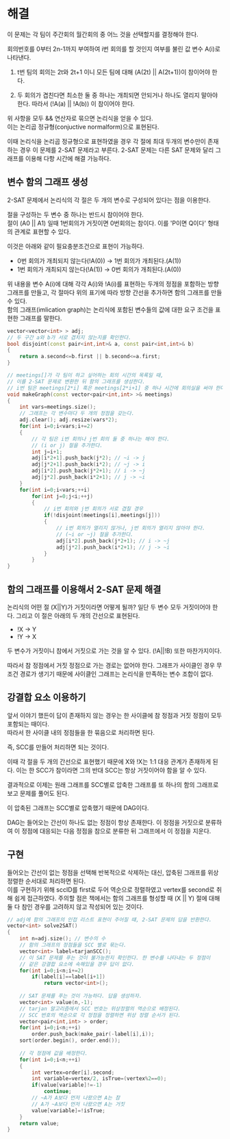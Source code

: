 # 해결

이 문제는 각 팀이 주간회의 월간회의 중 어느 것을 선택할지를 결정해야 한다.

회의번호를 0부터 2n-1까지 부여하여 i번 회의를 할 것인지 여부를 불린 값 변수 A(i)로 나타낸다.

1.  t번 팀의 회의는 2t와 2t+1 이니 
    모든 팀에 대해 (A(2t) || A(2t+1))이 참이어야 한다.

2.  두 회의가 겹친다면 최소한 둘 중 하나는 개최되면 안되거나 하나도 열리지 말아야 한다.
    따라서 (!A(a) || !A(b)) 이 참이어야 한다.


위 사항을 모두 && 연산자로 묶으면 논리식을 얻을 수 있다.  
이는 논리곱 정규형(conjuctive normalform)으로 표현된다.  

이때 논리식을 논리곱 정규형으로 표현하였을 경우 각 절에 최대 두개의 변수만이 존재하는 경우 이 문제를 2-SAT 문제라고 부른다.
2-SAT 문제는 다른 SAT 문제와 달리 그래프를 이용해 다항 시간에 해결 가능하다.  



## 변수 함의 그래프 생성

2-SAT 문제에서 논리식의 각 절은 두 개의 변수로 구성되어 있다는 점을 이용한다.

절을 구성하는 두 변수 중 하나는 반드시 참이어야 한다.  
절이 (A0 || A1) 일때 1번회의가 거짓이면 0번회의는 참이다. 이를 'P이면 Q이다' 형태의 관계로 표현할 수 있다.  

이것은 아래와 같이 필요충분조건으로 표현이 가능하다.  

-   0번 회의가 개최되지 않는다(!A(0)) -> 1번 회의가 개최된다.(A(1))
-   1번 회의가 개최되지 않는다(!A(1)) -> 0번 회의가 개최된다.(A(0))

위 내용을 변수 A(i)에 대해 각각 A(i)와 !A(i)를 표현하는 두개의 정점을 포함하는 방향 그래프를 만들고, 각 절마다 위의 표기에 따라 방향 간선을 추가하면 함의 그래프를 만들 수 있다.  
함의 그래프(imlication graph)는 논리식에 포함된 변수들의 값에 대한 요구 조건을 표현한 그래프를 말한다.  
```c++
vector<vector<int> > adj;
// 두 구간 a와 b가 서로 겹치지 않는지를 확인한다.
bool disjoint(const pair<int,int>& a, const pair<int,int>& b)
{
    return a.second<=b.first || b.second<=a.first;
}

// meetings[]가 각 팀이 하고 싶어하는 회의 시간의 목록일 때,
// 이를 2-SAT 문제로 변환한 뒤 함의 그래프를 생성한다.
// i번 팀은 meetings[2*i] 혹은 meetings[2*i+1] 중 하나 시간에 회의실을 써야 한다.
void makeGraph(const vector<pair<int,int> >& meetings)
{
    int vars=meetings.size();
    // 그래프는 각 변수마다 두 개의 정점을 갖는다.
    adj.clear(); adj.resize(vars*2);
    for(int i=0;i<vars;i+=2)
    {
        // 각 팀은 i번 회의나 j번 회의 둘 중 하나는 해야 한다.
        // (i or j) 절을 추가한다.
        int j=i+1;
        adj[i*2+1].push_back(j*2); // ~i -> j
        adj[j*2+1].push_back(i*2); // ~j -> i
        adj[i*2].push_back(j*2+1); // i -> ~j
        adj[j*2].push_back(i*2+1); // j -> ~i
    }
    for(int i=0;i<vars;++i)
        for(int j=0;j<i;++j)
        {
            // i번 회의와 j번 회의가 서로 겹칠 경우
            if(!disjoint(meetings[i],meetings[j]))
            {
                // i번 회의가 열리지 않거나, j번 회의가 열리지 않아야 한다.
                // (~i or ~j) 절을 추가한다.
                adj[i*2].push_back(j*2+1); // i -> ~j
                adj[j*2].push_back(i*2+1); // j -> ~i
            }
        }
}
```

## 함의 그래프를 이용해서 2-SAT 문제 해결

논리식의 어떤 절 (X||Y)가 거짓이라면 어떻게 될까? 일단 두 변수 모두 거짓이어야 한다. 
그리고 이 절은 아래의 두 개의 간선으로 표현된다.

- !X -> Y
- !Y -> X

두 변수가 거짓이니 참에서 거짓으로 가는 것을 알 수 있다. (!A||!B) 또한 마찬가지이다.

따라서 참 정점에서 거짓 정점으로 가는 경로는 없어야 한다.
그래프가 사이클인 경우 무조건 경로가 생기기 때문에 사이클인 그래프는 논리식을 만족하는 변수 조합이 없다.


## 강결합 요소 이용하기

앞서 이야기 했든이 답이 존재하지 않는 경우는 한 사이클에 참 정점과 거짓 정점이 모두 포함되는 때이다.  
따라서 한 사이클 내의 정점들을 한 묶음으로 처리하면 된다.  

즉, SCC를 만들어 처리하면 되는 것이다.  

이때 각 절을 두 개의 간선으로 표현했기 때문에 X와 !X는 1:1 대응 관계가 존재하게 된다.
이는 한 SCC가 참이라면 그의 반대 SCC는 항상 거짓이어야 함을 알 수 있다.

결과적으로 이제는 원래 그래프를 SCC별로 압축한 그래프를 또 하나의 함의 그래프로 보고 문제를 풀어도 된다.  

이 압축된 그래프는 SCC별로 압축했기 때문에 DAG이다.

DAG는 들어오는 간선이 하나도 없는 정점이 항상 존재한다. 
이 정점을 거짓으로 분류하여 이 정점에 대응되는 다음 정점을 참으로 분류한 뒤 그래프에서 이 정점을 지운다. 


## 구현 
들어오는 간선이 없는 정점을 선택해 반복적으로 삭제하는 대신, 압축된 그래프를 위상 정렬한 순서대로 처리하면 된다.  
이를 구현하기 위해 sccID를 first로 두어 역순으로 정렬하였고 vertex를 second로 취해 쉽게 접근하였다.
주의할 점은 책에서는 함의 그래프를 형성할 때 (X || Y) 절에 대해 둘 다 참인 경우를 고려하지 않고 작성되어 있는 것이다.  
```c++
// adj에 함의 그래프의 인접 리스트 표현이 주어질 떄, 2-SAT 문제의 답을 반환한다.
vector<int> solve2SAT()
{
    int n=adj.size(); // 변수의 수
    // 함의 그래프의 정점들을 SCC 별로 묶는다.
    vector<int> label=tarjanSCC();
    // 이 SAT 문제를 푸는 것이 불가능한지 확인한다. 한 변수를 나타내는 두 정점이
    // 같은 강결합 요소에 속해있을 경우 답이 없다.
    for(int i=0;i<n;i+=2)
        if(label[i]==label[i+1])
            return vector<int>();
    
    // SAT 문제를 푸는 것이 가능하다. 답을 생성하자.
    vector<int> value(n,-1);
    // tarjan 알고리즘에서 SCC 번호는 위상정렬의 역순으로 배정된다.
    // SCC 번호의 역순으로 각 정점을 정렬하면 위상 정렬 순서가 된다.
    vector<pair<int,int> > order;
    for(int i=0;i<n;++i)
        order.push_back(make_pair(-label[i],i));
    sort(order.begin(), order.end());
    
    // 각 정점에 값을 배정한다.
    for(int i=0;i<n;++i)
    {
        int vertex=order[i].second;
        int variable=vertex/2, isTrue=(vertex%2==0);
        if(value[variable]!=-1)
            continue;
        // ~A가 A보다 먼저 나왔으면 A는 참
        // A가 ~A보다 먼저 나왔으면 A는 거짓 
        value[variable]=!isTrue;
    }
    return value;
}
```

